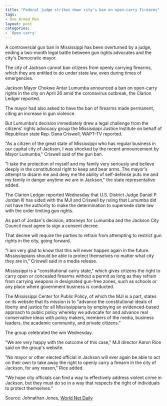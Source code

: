 ```yaml
---
title: "Federal judge strikes down city's ban on open-carry firearms"
tags:
- One Armed Man
layout: post
categories:
- 'Open carry'
---
```


A controversial gun ban in Mississippi has been overturned by a judge, ending a two-month legal battle between gun rights advocates and the city's Democratic mayor.

The city of Jackson cannot ban citizens from openly carrying firearms, which they are entitled to do under state law, even during times of emergencies.

Jackson Mayor Chokwe Antar Lumumba announced a ban on open-carry rights in the city on April 26 amid the coronavirus outbreak, the Clarion Ledger reported.

The mayor had also asked to have the ban of firearms made permanent, citing an increase in gun violence.

But Lumumba's decision immediately drew a legal challenge from the citizens' rights advocacy group the Mississippi Justice Institute on behalf of Republican state Rep. Dana Criswell, WAPT-TV reported.

"As a citizen of the great state of Mississippi who has regular business in our capital city of Jackson, I was shocked by the recent announcement by Mayor Lumumba," Criswell said of the gun ban.

"I take the protection of myself and my family very seriously and believe deeply in the constitutional right to keep and bear arms. The mayor's attempt to disarm me and deny me the ability of self-defense puts me and my family in danger anytime we are in Jackson," the state representative added.

The Clarion Ledger reported Wednesday that U.S. District Judge Daniel P. Jordan III has sided with the MJI and Criswell by ruling that Lumumba did not have the authority to make the determination to supersede state law with the order limiting gun rights.

As part of Jordan's decision, attorneys for Lumumba and the Jackson City Council must agree to sign a consent decree.

That decree will require the parties to refrain from attempting to restrict gun rights in the city, going forward.

"I am very glad to know that this will never happen again in the future. Mississippians should be able to protect themselves no matter what city they are in," Criswell said in a media release.

Mississippi is a "constitutional carry state," which gives citizens the right to carry open or concealed firearms without a permit as long as they refrain from carrying weapons in designated gun-free zones, such as schools or any place where government business is conducted.

The Mississippi Center for Public Policy, of which the MJI is a part, states on its website that its mission is to "advance the constitutional ideals of liberty and justice for all Mississippians by employing an evidenced-based approach to public policy whereby we advocate for and advance real conservative ideas with policy makers, members of the media, business leaders, the academic community, and private citizens."

The group celebrated the win Wednesday.

"We are very happy with the outcome of this case," MJI director Aaron Rice said on the group's website.

"No mayor or other elected official in Jackson will ever again be able to act on their own to take away the right to openly carry a firearm in the city of Jackson, for any reason," Rice added.

"We hope city officials can find a way to effectively address violent crime in Jackson, but they must do so in a way that respects the right of individuals to protect themselves."

Source: Johnathan Jones, [World Net Daily](https://www.wnd.com/2020/06/federal-judge-strikes-jacksons-ban-open-carry-firearms/)
